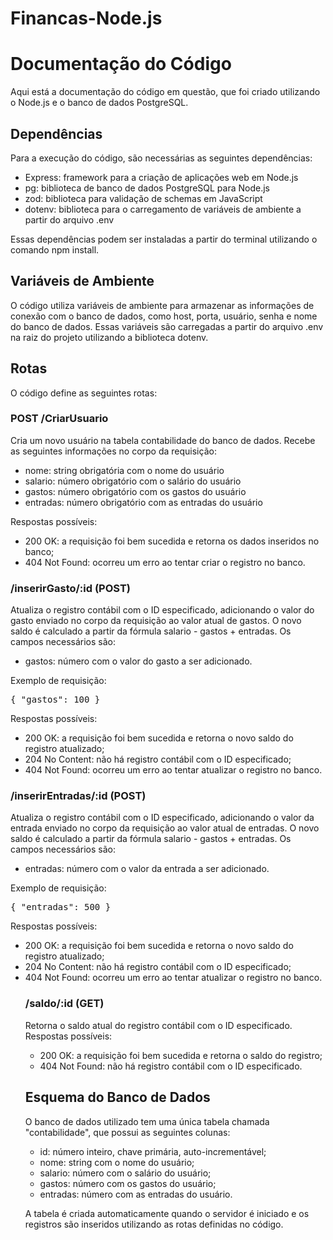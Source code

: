 # Financas-Node.js
<h1>Documentação do Código</h1>
<p>Aqui está a documentação do código em questão, que foi criado utilizando o Node.js e o banco de dados PostgreSQL.</p>
<h2>Dependências</h2>
<p>Para a execução do código, são necessárias as seguintes dependências:</p>
<ul>
  <li>Express: framework para a criação de aplicações web em Node.js</li>
  <li>pg: biblioteca de banco de dados PostgreSQL para Node.js</li>
  <li>zod: biblioteca para validação de schemas em JavaScript</li>
  <li>dotenv: biblioteca para o carregamento de variáveis de ambiente a partir do arquivo .env</li>
</ul>
<p>Essas dependências podem ser instaladas a partir do terminal utilizando o comando npm install.</p>
<h2>Variáveis de Ambiente</h2>
<p>O código utiliza variáveis de ambiente para armazenar as informações de conexão com o banco de dados, como host, porta, usuário, senha e nome do banco de dados. Essas variáveis são carregadas a partir do arquivo .env na raiz do projeto utilizando a biblioteca dotenv.</p>
<h2>Rotas</h2>
<p>O código define as seguintes rotas:</p>
<h3>POST /CriarUsuario</h3>
<p>Cria um novo usuário na tabela contabilidade do banco de dados. Recebe as seguintes informações no corpo da requisição:</p>
<ul>
  <li>nome: string obrigatória com o nome do usuário</li>
  <li>salario: número obrigatório com o salário do usuário</li>
  <li>gastos: número obrigatório com os gastos do usuário</li>
  <li>entradas: número obrigatório com as entradas do usuário</li>
</ul>
<p>Respostas possíveis:</p>
<ul>
  <li>200 OK: a requisição foi bem sucedida e retorna os dados inseridos no banco;</li>
  <li>404 Not Found: ocorreu um erro ao tentar criar o registro no banco.</li>
</ul>
<h3>/inserirGasto/:id (POST)</h3>
<p>Atualiza o registro contábil com o ID especificado, adicionando o valor do gasto enviado no corpo da requisição ao valor atual de gastos. O novo saldo é calculado a partir da fórmula salario - gastos + entradas. Os campos necessários são:</p>
<ul>
  <li>gastos: número com o valor do gasto a ser adicionado.</li>
</ul>
<p>Exemplo de requisição:</p>
<pre>{ "gastos": 100 }</pre>
<p>Respostas possíveis:</p>
<ul>
  <li>200 OK: a requisição foi bem sucedida e retorna o novo saldo do registro atualizado;</li>
  <li>204 No Content: não há registro contábil com o ID especificado;</li>
  <li>404 Not Found: ocorreu um erro ao tentar atualizar o registro no banco.</li>
</ul>
<h3>/inserirEntradas/:id (POST)</h3>
<p>Atualiza o registro contábil com o ID especificado, adicionando o valor da entrada enviado no corpo da requisição ao valor atual de entradas. O novo saldo é calculado a partir da fórmula salario - gastos + entradas. Os campos necessários são:</p>
<ul>
  <li>entradas: número com o valor da entrada a ser adicionado.</li>
</ul>
<p>Exemplo de requisição:</p>
<pre>{ "entradas": 500 }</pre>
<p>Respostas possíveis:</p>
<ul>
  <li>200 OK: a requisição foi bem sucedida e retorna o novo saldo do registro atualizado;</li>
  <li>204 No Content: não há registro contábil com o ID especificado;</li>
  <li>404 Not Found: ocorreu um erro ao tentar atualizar o registro no banco.</li>
  <h3>/saldo/:id (GET)</h3>
<p>Retorna o saldo atual do registro contábil com o ID especificado. Respostas possíveis:</p>
<ul>
  <li>200 OK: a requisição foi bem sucedida e retorna o saldo do registro;</li>
  <li>404 Not Found: não há registro contábil com o ID especificado.</li>
</ul>
<h2>Esquema do Banco de Dados</h2>
<p>O banco de dados utilizado tem uma única tabela chamada "contabilidade", que possui as seguintes colunas:</p>
<ul>
  <li>id: número inteiro, chave primária, auto-incrementável;</li>
  <li>nome: string com o nome do usuário;</li>
  <li>salario: número com o salário do usuário;</li>
  <li>gastos: número com os gastos do usuário;</li>
  <li>entradas: número com as entradas do usuário.</li>
</ul>
<p>A tabela é criada automaticamente quando o servidor é iniciado e os registros são inseridos utilizando as rotas definidas no código.</p>
